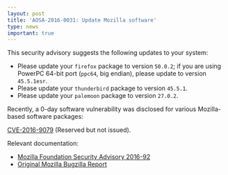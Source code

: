 ```yaml
---
layout: post
title: 'AOSA-2016-0031: Update Mozilla software'
type: news
important: true
---
```


This security advisory suggests the following updates to your system:

- Please update your `firefox` package to version `50.0.2`; if you are using PowerPC 64-bit port (`ppc64`, big endian), please update to version `45.5.1esr`.
- Please update your `thunderbird` package to version `45.5.1`.
- Please update your `palemoon` package to version `27.0.2`.

Recently, a 0-day software vulnerability was disclosed for various Mozilla-based software packages:

[CVE-2016-9079](http://www.cve.mitre.org/cgi-bin/cvename.cgi?name=CVE-2016-9079) (Reserved but not issued).

Relevant documentation:

- [Mozilla Foundation Security Advisory 2016-92](https://www.mozilla.org/en-US/security/advisories/mfsa2016-92/)
- [Original Mozilla Bugzilla Report](https://bugzilla.mozilla.org/show_bug.cgi?id=1321066)